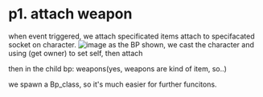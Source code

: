 # p1. attach weapon
when event triggered, we attach specificated items attach to specifacated socket on character.
![image](https://github.com/user-attachments/assets/05accfe2-9f06-4a8e-ad96-5b0789b4f2f3)
as the BP shown, we cast the character and using (get owner) to set self, then attach

then in the child bp: weapons(yes, weapons are kind of item, so..)

we spawn a Bp_class, so it's much easier for further funcitons.
